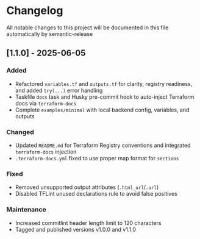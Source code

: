 # Changelog

All notable changes to this project will be documented in this file automatically by semantic-release

## [1.1.0] - 2025-06-05

### Added

- Refactored `variables.tf` and `outputs.tf` for clarity, registry readiness, and added `try(...)` error handling
- Taskfile `docs` task and Husky pre-commit hook to auto-inject Terraform docs via `terraform-docs`
- Complete `examples/minimal` with local backend config, variables, and outputs

### Changed

- Updated `README.md` for Terraform Registry conventions and integrated `terraform-docs` injection
- `.terraform-docs.yml` fixed to use proper map format for `sections`

### Fixed

- Removed unsupported output attributes (`.html_url`/`.url`)
- Disabled TFLint unused declarations rule to avoid false positives

### Maintenance

- Increased commitlint header length limit to 120 characters
- Tagged and published versions v1.0.0 and v1.1.0
